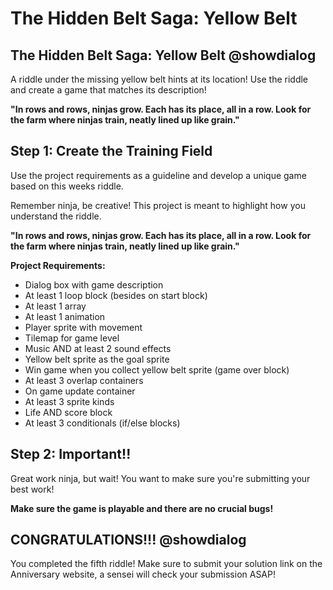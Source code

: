 # The Hidden Belt Saga: Yellow Belt 

## The Hidden Belt Saga: Yellow Belt @showdialog

A riddle under the missing yellow belt hints at its location! Use the riddle and create a game that matches its description!

**"In rows and rows, ninjas grow. Each has its place, all in a row. Look for the farm where ninjas train, neatly lined up like grain."**

## Step 1: Create the Training Field
Use the project requirements as a guideline and develop a unique game based on this weeks riddle.

Remember ninja, be creative! This project is meant to highlight how you understand the riddle.

**"In rows and rows, ninjas grow. Each has its place, all in a row. Look for the farm where ninjas train, neatly lined up like grain."**

**Project Requirements:**
- Dialog box with game description
- At least 1 loop block (besides on start block)
- At least 1 array
- At least 1 animation
- Player sprite with movement
- Tilemap for game level
- Music AND at least 2 sound effects
- Yellow belt sprite as the goal sprite
- Win game when you collect yellow belt sprite (game over block)
- At least 3 overlap containers
- On game update container
- At least 3 sprite kinds
- Life AND score block
- At least 3 conditionals (if/else blocks)


## Step 2: Important!!
Great work ninja, but wait! You want to make sure you're submitting your best work!

**Make sure the game is playable and there are no crucial bugs!**

## CONGRATULATIONS!!! @showdialog
You completed the fifth riddle! Make sure to submit your solution link on the Anniversary website, a sensei will check your submission ASAP!